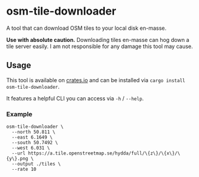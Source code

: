 # osm-tile-downloader

A tool that can download OSM tiles to your local disk en-masse.

**Use with absolute caution.** Downloading tiles en-masse can hog down a tile server easily. I am not responsible for any damage this tool may cause.

## Usage

This tool is available on [crates.io](https://crates.io) and can be installed via `cargo install osm-tile-downloader`.

It features a helpful CLI you can access via `-h` / `--help`.

### Example

```
osm-tile-downloader \
  --north 50.811 \
  --east 6.1649 \
  --south 50.7492 \
  --west 6.031 \
  --url https://a.tile.openstreetmap.se/hydda/full/\{z\}/\{x\}/\{y\}.png \
  --output ./tiles \
  --rate 10
```
